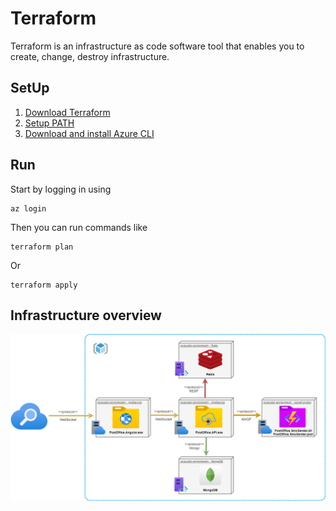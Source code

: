 # Terraform

Terraform is an infrastructure as code software tool that enables you to create, change, destroy infrastructure.

## SetUp

1. [Download Terraform](https://learn.hashicorp.com/terraform/azure/install_az)
2. [Setup PATH](https://stackoverflow.com/questions/1618280/where-can-i-set-path-to-make-exe-on-windows)
3. [Download and install Azure CLI](https://docs.microsoft.com/en-us/cli/azure/install-azure-cli-windows?view=azure-cli-latest)

## Run

Start by logging in using
```
az login
```
Then you can run commands like
```
terraform plan
```

Or

```
terraform apply
```

## Infrastructure overview

<p align="center">
  <img align="center" src="/docs/images/deployment-diagram.png"/>  
</p>
